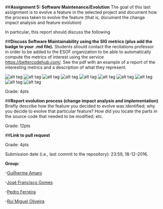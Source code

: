 ##**Assignment 5: Software Maintenance/Evolution**
The goal of this last assignment is to evolve a feature in the selected project and document how the process taken to evolve the feature (that is, document the change impact analysis and feature evolution)

In particular, this report should discuss the following

##**Discuss Software Maintainability using the SIG metrics (plus add the badge to your .md file).**
Students should contact the recitations professor in order to be added to the ESOF organization to be able to automatically compute the metrics of interest using the service https://bettercodehub.com/. 
See the pdf with an example of a report of the interesting metrics and a description of what they represent. 

![alt tag](http://icecream.me/uploads/2439771fc8bbb7c4ee0e624c6de49379.png)
![alt tag](http://icecream.me/uploads/dee6c584c04681b7430ce5e2ebfed6af.png)
![alt tag](http://icecream.me/uploads/d6adb4c813d0fb5804b34616c0405c2e.png)
![alt tag](http://icecream.me/uploads/d8e1c1837eac716afed48c715fbcf22c.png)
![alt tag](http://icecream.me/uploads/b638bf71ef433547c98189d286bf70a4.png)
![alt tag](http://icecream.me/uploads/9cad7ee9cc1f7c48e0588e5be9ed9a93.png)
![alt tag](http://icecream.me/uploads/789ab3e36e0d0767a8ec3776ca25d9bf.png)
![alt tag](http://icecream.me/uploads/a61417e9e74a86ab5ba6474f08d0a875.png)
![alt tag](http://icecream.me/uploads/c8e14494352def70e4e3b3fc1e97f26d.png)
![alt tag](http://icecream.me/uploads/89f79fc483a9a9b3c3b1de7fc46d409e.png)


Grade: 4pts

##**Report evolution process (change impact analysis and implementation)**
Briefly describe how the feature you decided to evolve was identified; why you decide to evolve that particular feature? How did you locate the parts in the source code that needed to be modified; etc.  

Grade: 12pts

##**Link to pull request**

Grade: 4pts

Submission date (i.e., last commit to the repository): 23:59, 18-12-2016.

**Group:**

 -[Guilherme Amaro](https://github.com/PORShoterxx)

 -[José Francisco Gomes](https://github.com/teresa-Guilherme/)

 -[Pedro Ferreira](https://github.com/pedrof81)

 -[Rui Miguel Oliveira](https://github.com/ruimoliveira)
